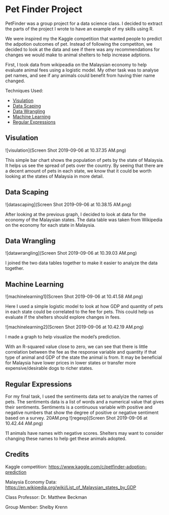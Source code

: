 # Pet Finder Project 

PetFinder was a group project for a data science class.  I decided to extract the parts of the project I wrote to have an example of my skills using R. 

We were inspired my the Kaggle competition that wanted people to predict the adpotion outcomes of pet. Instead of following the competiton, we decided to look at the data and see if there was any recommendations for changes we would make to animal shelters to help increase adptions.  

First, I took data from wikipeadia on the Malaysian economy to help evaluate animal fees using a logistic model. My other task was to analyse pet names, and see if any animals could benefit from having thier name changed. 

Techniques Used:
* [Visulation](#visulation)
* [Data Scaping](#data-scaping) 
* [Data Wrangling](#data-wrangling) 
* [Machine Learning](#machine-learning) 
* [Regular Expressions](#regular-expressions) 

## Visulation

![visulation](Screen Shot 2019-09-06 at 10.37.35 AM.png)

This simple bar chart shows the population of pets by the state of Malaysia. It helps us see the spread of pets over the country. By seeing that there are a decent amount of pets in each state, we know that it could be worth looking at the states of Malaysia in more detail.

## Data Scaping

![datascaping](Screen Shot 2019-09-06 at 10.38.15 AM.png)

After looking at the previous graph, I decided to look at data for the economy of the Malaysian states. The data table was taken from Wikipedia on the economy for each state in Malaysia.

## Data Wrangling 

![datawrangling](Screen Shot 2019-09-06 at 10.39.03 AM.png)

I joined the two data tables together to make it easier to analyze the data together.

## Machine Learning 

![machinelearning1](Screen Shot 2019-09-06 at 10.41.58 AM.png)

Here I used a simple logistic model to look at how GDP and quantity of pets in each state could be correlated to the fee for pets. This could help us evaluate if the shelters should explore changes in fees.

![machinelearning2](Screen Shot 2019-09-06 at 10.42.19 AM.png)

I made a graph to help visualize the model’s prediction.

With an R-squared value close to zero, we can see that there is little correlation between the fee as the response variable and quantity if that type of animal and GDP of the state the animal is from. It may be beneficial for Malaysia have lower prices in lower states or transfer more expensive/desirable dogs to richer states.

## Regular Expressions 

For my final task, I used the sentiments data set to analyize the names of pets.  The sentiments data is a list of words and a numerical value that gives their sentiments. Sentiments is a continuous variable with positive and negative numbers that show the degree of positive or negative sentiment based on a survey.
20AM.png
![regexp](Screen Shot 2019-09-06 at 10.42.44 AM.png)

11 animals have names with negative scores. Shelters may want to consider changing these names to help get these animals adopted.

## Credits

Kaggle competition: https://www.kaggle.com/c/petfinder-adoption-prediction

Malaysia Economy Data: https://en.wikipedia.org/wiki/List_of_Malaysian_states_by_GDP

Class Professor: Dr. Matthew Beckman

Group Member: Shelby Krenn
